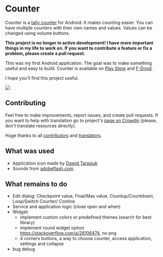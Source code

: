 # Counter

Counter is a [tally counter](http://en.wikipedia.org/wiki/Tally_counter) for Android. It
makes counting easier. You can have multiple counters with their own names and values. Values can be
changed using volume buttons.

**This project is no longer in active development! I have more important things in my life to work
on. If you want to contribute a feature or fix a problem, please create a pull request.**

This was my first Android application. The goal was to make something useful and easy to build.
Counter is available on [Play Store](https://play.google.com/store/apps/details?id=me.tsukanov.counter)
and [F-Droid](https://f-droid.org/repository/browse/?fdid=me.tsukanov.counter).

I hope you'll find this project useful.

![](https://cloud.githubusercontent.com/assets/460525/19927344/a0c98c5e-a0f9-11e6-9703-f48e18f57209.png)

## Contributing
Feel free to make improvements, report issues, and create pull requests. If you want to help with
translation go to project's [page on Crowdin](http://crowdin.net/project/simple-counter) (please,
don't translate resources directly).

Huge thanks to all [contributors](https://github.com/gentlecat/counter/contributors)
and [translators](http://crowdin.net/project/simple-counter).

## What was used
* Application icon made by [Dawid Tarasiuk](https://plus.google.com/u/0/105243332659178233856)
* Sounds from [adobeflash.com](http://www.adobeflash.com/download/sounds/clicks/)

## What remains to do

* Edit dialog: Checkpoint value, Final/Max value, Countup/Countdown, Loop/Switch Counter/ Contine
* Service and application logic (close open and when)
* Widget: 
    - implement custom colors or predefined themes (search for best library)  
    - implement round widget option https://stackoverflow.com/a/28106474, no png 
    - 4 corners buttons, a way to choose counter, access application, settings and collapse 
* bug debug 
    
